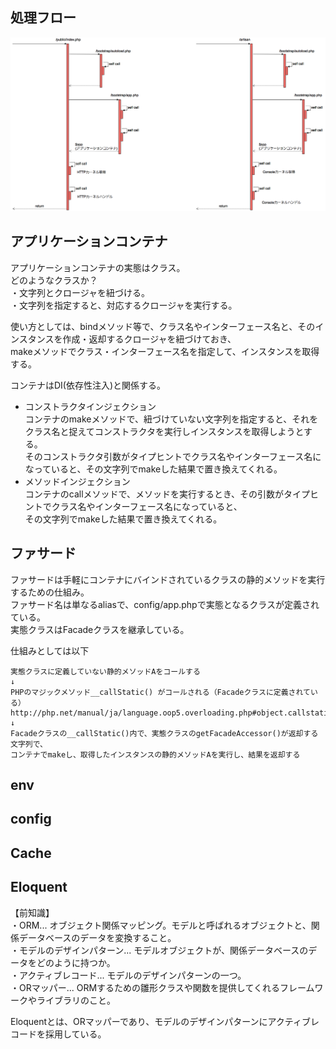 ## 処理フロー

![Laravel](/Picture/Laravel.png "Laravel")

## アプリケーションコンテナ
アプリケーションコンテナの実態はクラス。  
どのようなクラスか？  
・文字列とクロージャを紐づける。  
・文字列を指定すると、対応するクロージャを実行する。  
  
使い方としては、bindメソッド等で、クラス名やインターフェース名と、そのインスタンスを作成・返却するクロージャを紐づけておき、  
makeメソッドでクラス・インターフェース名を指定して、インスタンスを取得する。  
  
コンテナはDI(依存性注入)と関係する。  
- コンストラクタインジェクション  
コンテナのmakeメソッドで、紐づけていない文字列を指定すると、それをクラス名と捉えてコンストラクタを実行しインスタンスを取得しようとする。  
そのコンストラクタ引数がタイプヒントでクラス名やインターフェース名になっていると、その文字列でmakeした結果で置き換えてくれる。  
- メソッドインジェクション  
コンテナのcallメソッドで、メソッドを実行するとき、その引数がタイプヒントでクラス名やインターフェース名になっていると、  
その文字列でmakeした結果で置き換えてくれる。  
  
  
## ファサード  
ファサードは手軽にコンテナにバインドされているクラスの静的メソッドを実行するための仕組み。  
ファサード名は単なるaliasで、config/app.phpで実態となるクラスが定義されている。  
実態クラスはFacadeクラスを継承している。  
  
仕組みとしては以下  
```  
実態クラスに定義していない静的メソッドAをコールする  
↓  
PHPのマジックメソッド__callStatic() がコールされる（Facadeクラスに定義されている）  
http://php.net/manual/ja/language.oop5.overloading.php#object.callstatic  
↓  
Facadeクラスの__callStatic()内で、実態クラスのgetFacadeAccessor()が返却する文字列で、  
コンテナでmakeし、取得したインスタンスの静的メソッドAを実行し、結果を返却する
```

## env

## config

## Cache

## Eloquent
【前知識】  
・ORM... オブジェクト関係マッピング。モデルと呼ばれるオブジェクトと、関係データベースのデータを変換すること。  
・モデルのデザインパターン... モデルオブジェクトが、関係データベースのデータをどのように持つか。  
・アクティブレコード... モデルのデザインパターンの一つ。  
・ORマッパー... ORMするための雛形クラスや関数を提供してくれるフレームワークやライブラリのこと。  

Eloquentとは、ORマッパーであり、モデルのデザインパターンにアクティブレコードを採用している。  









